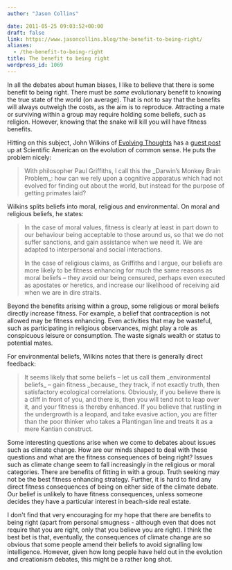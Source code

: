 ```yaml
---
author: "Jason Collins"

date: 2011-05-25 09:03:52+00:00
draft: false
link: https://www.jasoncollins.blog/the-benefit-to-being-right/
aliases:
  - /the-benefit-to-being-right
title: The benefit to being right
wordpress_id: 1069
---
```


In all the debates about human biases, I like to believe that there is some benefit to being right. There must be _some_ evolutionary benefit to knowing the true state of the world (on average). That is not to say that the benefits will always outweigh the costs, as the aim is to reproduce. Attracting a mate or surviving within a group may require holding some beliefs, such as religion. However, knowing that the snake will kill you will have fitness benefits.

Hitting on this subject, John Wilkins of [Evolving Thoughts](http://evolvingthoughts.net/) has a [guest post](http://blogs.scientificamerican.com/guest-blog/2011/05/24/the-evolution-of-common-sense/) up at Scientific American on the evolution of common sense. He puts the problem nicely:


<blockquote>With philosopher Paul Griffiths, I call this the _Darwin’s Monkey Brain Problem_:  how can we rely upon a cognitive apparatus which had not evolved for  finding out about the world, but instead for the purpose of getting  primates laid?</blockquote>


Wilkins splits beliefs into moral, religious and environmental. On moral and religious beliefs, he states:


<blockquote>In the case of moral values, fitness is clearly  at least in part down to our behaviour being acceptable to those around  us, so that we do not suffer sanctions, and gain assistance when we  need it. We are adapted to interpersonal and social interactions.

In the case of religious claims, as Griffiths  and I argue, our beliefs are more likely to be fitness enhancing for  much the same reasons as moral beliefs – they avoid our being censured,  perhaps even executed as apostates or heretics, and increase our  likelihood of receiving aid when we are in dire straits.</blockquote>


Beyond the benefits arising within a group, some religious or moral beliefs directly increase fitness. For example,  a belief that contraception is not allowed may be fitness  enhancing. Even activities that may be wasteful, such as  participating in religious observances, might play a role as conspicuous  leisure or consumption. The waste signals wealth or status to potential mates.

For environmental beliefs, Wilkins notes that there is generally direct feedback:


<blockquote>It seems likely that some beliefs – let us call them _environmental beliefs_ – gain fitness _because_ they track, if not exactly truth, then satisfactory ecological  correlations. Obviously, if you believe there is a cliff in front of  you, and there is, then you will tend not to leap over it, and your  fitness is thereby enhanced. If you believe that rustling in the  undergrowth is a leopard, and take evasive action, you are fitter than  the poor thinker who takes a Plantingan line and treats it as a mere  Kantian construct.</blockquote>


Some interesting questions arise when we come to debates about issues such as climate change. How are our minds shaped to deal with these questions and what are the fitness consequences of being right? Issues such as climate change seem to fall increasingly in the religious or moral categories. There are benefits of fitting in with a group. Truth seeking may not be the best fitness enhancing strategy. Further, it is hard to find any direct fitness consequences of being on either side of the climate debate. Our belief is unlikely to have fitness consequences, unless someone decides they have a particular interest in beach-side real estate.

I don't find that very encouraging for my hope that there are benefits to being right (apart from personal smugness - although even that does not require that you are right, only that you believe you are right). I think the best bet is that, eventually, the consequences of climate change are so obvious that some people amend their beliefs to avoid signalling low  intelligence. However, given how long people have held out in the evolution and creationism debates, this might be a rather long shot.
